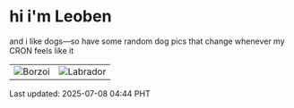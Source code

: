 # hi i'm Leoben

and i like dogs—so have some random dog pics that change whenever my CRON feels like it

|  |  |
|--------|----------|
| ![Borzoi](https://random-dog-vercel.vercel.app/api/random-borzoi?v=1751921072) | ![Labrador](https://random-dog-vercel.vercel.app/api/random-labrador?v=1751921072) |

Last updated: 2025-07-08 04:44 PHT
